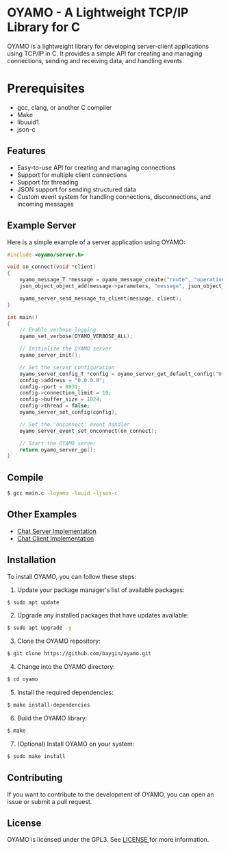 # OYAMO - A Lightweight TCP/IP Library for C

OYAMO is a lightweight library for developing server-client applications using TCP/IP in C. It provides a simple API for creating and managing connections, sending and receiving data, and handling events.

# Prerequisites

- gcc, clang, or another C compiler
- Make
- libuuid1
- json-c

## Features

- Easy-to-use API for creating and managing connections
- Support for multiple client connections
- Support for threading
- JSON support for sending structured data
- Custom event system for handling connections, disconnections, and incoming messages

## Example Server

Here is a simple example of a server application using OYAMO:

```c
#include <oyamo/server.h>

void on_connect(void *client)
{
    oyamo_message_T *message = oyamo_message_create("route", "operation");
    json_object_object_add(message->parameters, "message", json_object_new_string("Hello from the OYAMO server!"));

    oyamo_server_send_message_to_client(message, client);
}

int main()
{
    // Enable verbose logging
    oyamo_set_verbose(OYAMO_VERBOSE_ALL);

    // Initialize the OYAMO server
    oyamo_server_init();

    // Set the server configuration
    oyamo_server_config_T *config = oyamo_server_get_default_config("0.0.0.0", 8031);
    config->address = "0.0.0.0";
    config->port = 8031;
    config->connection_limit = 10;
    config->buffer_size = 1024;
    config->thread = false;
    oyamo_server_set_config(config);

    // Set the 'onconnect' event handler
    oyamo_server_event_set_onconnect(on_connect);

    // Start the OYAMO server
    return oyamo_server_go();
}
```

## Compile

```bash
$ gcc main.c -loyamo -luuid -ljson-c
```

## Other Examples

- <a href="https://github.com/baygin/oyamo-chat-server/" target="_blank"> Chat Server Implementation </a>
- <a href="https://github.com/baygin/oyamo-chat-client/" target="_blank"> Chat Client Implementation </a>

## Installation

To install OYAMO, you can follow these steps:

1. Update your package manager's list of available packages:

```bash
$ sudo apt update
```

2. Upgrade any installed packages that have updates available:

```bash
$ sudo apt upgrade -y
```

3. Clone the OYAMO repository:

```bash
$ git clone https://github.com/baygin/oyamo.git
```

4. Change into the OYAMO directory:

```bash
$ cd oyamo
```

5. Install the required dependencies:

```bash
$ make install-dependencies
```

6. Build the OYAMO library:

```bash
$ make
```

7. (Optional) Install OYAMO on your system:

```bash
$ sudo make install
```

## Contributing

If you want to contribute to the development of OYAMO, you can open an issue or submit a pull request.

## License

OYAMO is licensed under the GPL3. See <a href="https://github.com/baygin/oyamo/blob/master/LICENSE" target="blank"> LICENSE </a> for more information.
